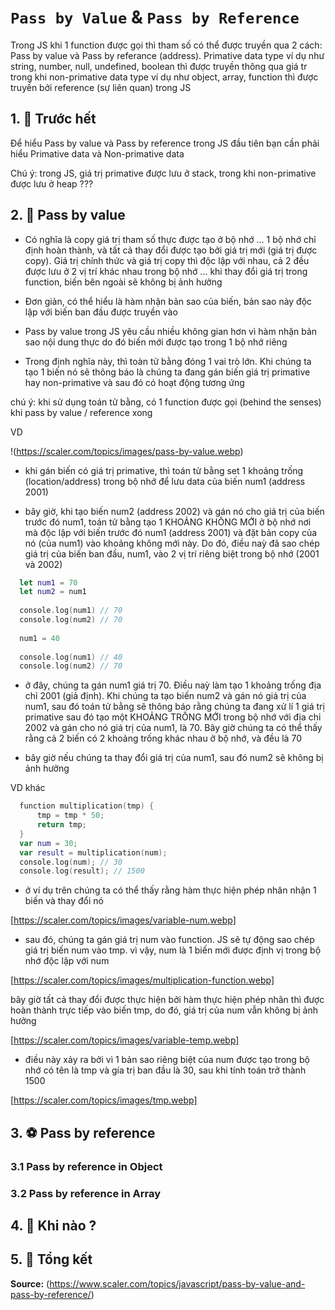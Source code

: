 # `Pass by Value` & `Pass by Reference`

Trong JS khi 1 function được gọi thì tham số có thể được truyền qua 2 cách: Pass by value và Pass by referance (address). Primative data type ví dụ như string, number, null, undefined, boolean thì được truyền thông qua giá tr trong khi non-primative data type ví dụ như object, array, function thì được truyền bởi reference (sự liên quan) trong JS 

## 1. 🥇 Trước hết 

Để hiểu Pass by value và Pass by reference trong JS đầu tiên bạn cần phải hiểu Primative data và Non-primative data

Chú ý: trong JS, giá trị primative được lưu ở stack, trong khi non-primative được lưu ở heap ???


## 2. 🧩 Pass by value 

- Có nghĩa là copy giá trị tham số thực được tạo ở bộ nhớ ... 1 bộ nhớ chỉ định hoàn thành, và tất cả thay đổi được tạo bởi giá trị mới (giá trị được copy). Giá trị chính thức và giá trị copy thì độc lập với nhau, cả 2 đều được lưu ở 2 vị trí khác nhau trong bộ nhớ ... khi thay đổi giá trị trong function, biến bên ngoài sẽ không bị ảnh hưởng

- Đơn giản, có thể hiểu là hàm nhận bản sao của biến, bản sao này độc lập với biến ban đầu được truyền vào 

- Pass by value trong JS yêu cầu nhiều không gian hơn vì hàm nhận bản sao nội dung thực do đó biến mới được tạo trong 1 bộ nhớ riêng

- Trong định nghĩa này, thì toàn tử bằng đóng 1 vai trò lớn. Khi chúng ta tạo 1 biến nó sẽ thông báo là chúng ta đang gán biến giá trị primative hay non-primative và sau đó có hoạt động tương ứng

chú ý: khi sử dụng toán tử bằng, có 1 function được gọi (behind the senses) khi pass by value / reference xong 

VD 

!(https://scaler.com/topics/images/pass-by-value.webp)

- khi gán biến có giá trị primative, thì toán tử bằng set 1 khoảng trống (location/address) trong bộ nhớ để lưu data của biến num1 (address 2001)

- bây giờ, khi tạo biến num2 (address 2002) và gán nó cho giá trị của biến trước đó num1, toán tử bằng tạo 1 KHOẢNG KHÔNG MỚI ở bộ nhớ nơi mà độc lập với biến trước đó num1 (address 2001) và đặt bản copy của nó (của num1) vào khoảng không mới này. Do đó, điều naỳ đã sao chép giá trị của biến ban đầu, num1, vào 2 vị trí riêng biệt trong bộ nhớ (2001 và 2002)

```swift
  let num1 = 70
  let num2 = num1
  
  console.log(num1) // 70
  console.log(num2) // 70
  
  num1 = 40
  
  console.log(num1) // 40
  console.log(num2) // 70
```

- ở đây, chúng ta gán num1 giá trị 70. Điều naỳ làm tạo 1 khoảng trống địa chỉ 2001 (giả định). Khi chúng ta tạo biến num2 và gán nó giá trị của num1, sau đó toán tử bằng sẽ thông báo rằng chúng ta đang xử lí 1 giá trị primative sau đó tạo một KHOẢNG TRỐNG MỚI trong bộ nhớ với địa chỉ 2002 và gán cho nó giá trị của num1, là 70. Bây giờ chúng ta có thể thấy rằng cả 2 biến có 2 khoảng trống khác nhau ở bộ nhớ, và đều là 70

- bây giờ nếu chúng ta thay đổi giá trị của num1, sau đó num2 sẽ không bị ảnh hưởng

VD khác 
```swift
  function multiplication(tmp) {
      tmp = tmp * 50;
      return tmp;
  }
  var num = 30;
  var result = multiplication(num);
  console.log(num); // 30
  console.log(result); // 1500
```

- ở ví dụ trên chúng ta có thể thấy rằng hàm thực hiện phép nhân nhận 1 biến và thay đổi nó

[https://scaler.com/topics/images/variable-num.webp]

- sau đó, chúng ta gán giá trị num vào function. JS sẽ tự động sao chép giá trị biến num vào tmp. vì vậy, num là 1 biến mới được định vị trong bộ nhớ độc lập với num

[https://scaler.com/topics/images/multiplication-function.webp]

bây giờ tất cả thay đổi được thực hiện bởi hàm thực hiện phép nhân thì được hoàn thành trực tiếp vào biến tmp, do đó, giá trị của num vẫn không bị ảnh hưởng

[https://scaler.com/topics/images/variable-temp.webp]

- điều này xảy ra bởi vì 1 bản sao riêng biệt của num được tạo trong bộ nhớ có tên là tmp và gía trị ban đầu là 30, sau khi tính toán trở thành 1500

[https://scaler.com/topics/images/tmp.webp]

## 3. ⚽ Pass by reference 





### 3.1 Pass by reference in Object 

### 3.2 Pass by reference in Array 

## 4. 🎯 Khi nào ?

## 5. 🎁 Tổng kết 

**Source:** (https://www.scaler.com/topics/javascript/pass-by-value-and-pass-by-reference/)


